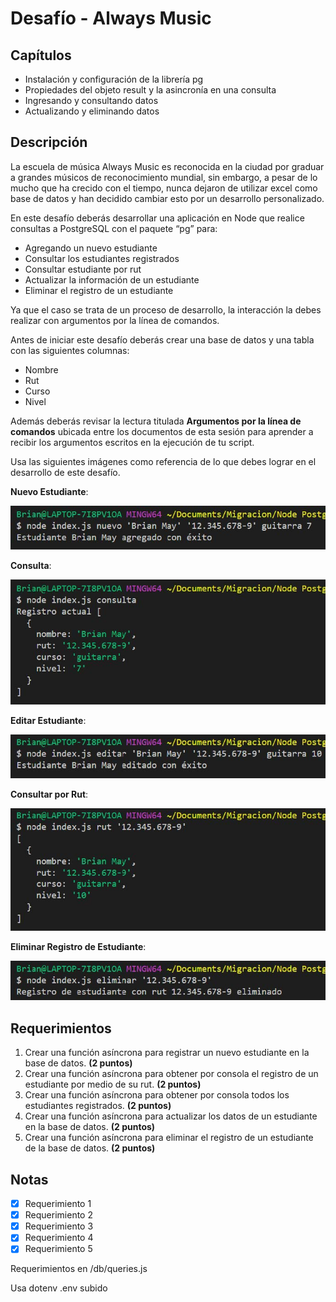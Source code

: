 # Desafío - Always Music

## Capítulos

-  Instalación y configuración de la librería pg
-  Propiedades del objeto result y la asincronía en una consulta
-  Ingresando y consultando datos
-  Actualizando y eliminando datos

## Descripción

La escuela de música Always Music es reconocida en la ciudad por graduar a grandes músicos de reconocimiento mundial, sin embargo, a pesar de lo mucho que ha crecido con el tiempo, nunca dejaron de utilizar excel como base de datos y han decidido cambiar esto por un desarrollo personalizado.

En este desafío deberás desarrollar una aplicación en Node que realice consultas a
PostgreSQL con el paquete “pg” para:

-  Agregando un nuevo estudiante
-  Consultar los estudiantes registrados
-  Consultar estudiante por rut
-  Actualizar la información de un estudiante
-  Eliminar el registro de un estudiante

Ya que el caso se trata de un proceso de desarrollo, la interacción la debes realizar con argumentos por la línea de comandos.

Antes de iniciar este desafío deberás crear una base de datos y una tabla con las siguientes columnas:

-  Nombre
-  Rut
-  Curso
-  Nivel

Además deberás revisar la lectura titulada **Argumentos por la línea de comandos** ubicada entre los documentos de esta sesión para aprender a recibir los argumentos escritos en la ejecución de tu script.

Usa las siguientes imágenes como referencia de lo que debes lograr en el desarrollo de este desafío.

**Nuevo Estudiante**:

<p align='center'><img src='images/add.png' /></p>

**Consulta**:

<p align='center'><img src='images/query_all.png' /></p>

**Editar Estudiante**:

<p align='center'><img src='images/edit.png' /></p>

**Consultar por Rut**:

<p align='center'><img src='images/query_rut.png' /></p>

**Eliminar Registro de Estudiante**:

<p align='center'><img src='images/delete.png' /></p>

## Requerimientos

1. Crear una función asíncrona para registrar un nuevo estudiante en la base de datos. **(2 puntos)**
2. Crear una función asíncrona para obtener por consola el registro de un estudiante por medio de su rut. **(2 puntos)**
3. Crear una función asíncrona para obtener por consola todos los estudiantes registrados. **(2 puntos)**
4. Crear una función asíncrona para actualizar los datos de un estudiante en la base de datos. **(2 puntos)**
5. Crear una función asíncrona para eliminar el registro de un estudiante de la base de datos. **(2 puntos)**

## Notas

-  [x] Requerimiento 1
-  [x] Requerimiento 2
-  [x] Requerimiento 3
-  [x] Requerimiento 4
-  [x] Requerimiento 5

Requerimientos en /db/queries.js

Usa dotenv
.env subido
